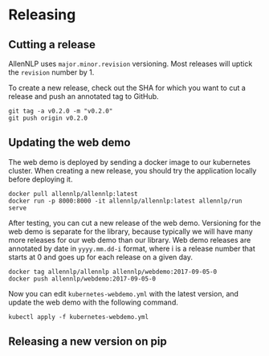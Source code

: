 # Releasing

## Cutting a release

AllenNLP uses `major.minor.revision` versioning.  Most releases will uptick the `revision` number by 1.

To create a new release, check out the SHA for which you want to cut a release and push an annotated tag to GitHub.

```
git tag -a v0.2.0 -m "v0.2.0"
git push origin v0.2.0
```

## Updating the web demo

The web demo is deployed by sending a docker image to our kubernetes cluster.  When creating a new release, you should try the application locally before deploying it.

```
docker pull allennlp/allennlp:latest
docker run -p 8000:8000 -it allennlp/allennlp:latest allennlp/run serve
```

After testing, you can cut a new release of the web demo.  Versioning for the web demo is separate for the library, because typically we will have many more releases for our web demo than our library.  Web demo releases are annotated by date in `yyyy.mm.dd-i` format, where i is a release number that starts at 0 and goes up for each release on a given day.

```
docker tag allennlp/allennlp allennlp/webdemo:2017-09-05-0
docker push allennlp/webdemo:2017-09-05-0
```

Now you can edit `kubernetes-webdemo.yml` with the latest version, and update the web demo with the following command.

```
kubectl apply -f kubernetes-webdemo.yml
```

## Releasing a new version on pip
